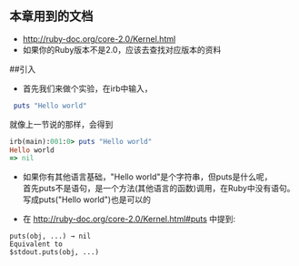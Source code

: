 ## 本章用到的文档
* http://ruby-doc.org/core-2.0/Kernel.html 
* 如果你的Ruby版本不是2.0，应该去查找对应版本的资料

##引入
 * 首先我们来做个实验，在irb中输入， 
  ```ruby
   puts "Hello world"
  ```
  就像上一节说的那样，会得到
  ```ruby
  irb(main):001:0> puts "Hello world"
  Hello world
  => nil
  ```
 * 如果你有其他语言基础，"Hello world"是个字符串，但puts是什么呢，<BR>
首先puts不是语句，是一个方法(其他语言的函数)调用，在Ruby中没有语句。<BR>
写成puts("Hello world")也是可以的<BR>

 * 在 http://ruby-doc.org/core-2.0/Kernel.html#puts 中提到: 

```text
puts(obj, ...) → nil
Equivalent to
$stdout.puts(obj, ...)
```
